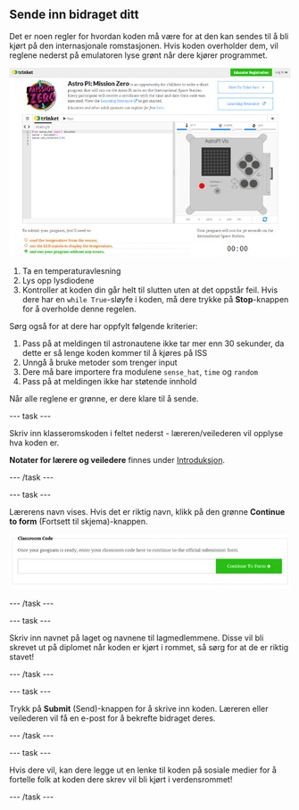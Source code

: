 ## Sende inn bidraget ditt

Det er noen regler for hvordan koden må være for at den kan sendes til å bli kjørt på den internasjonale romstasjonen. Hvis koden overholder dem, vil reglene nederst på emulatoren lyse grønt når dere kjører programmet.

![Validering](images/validation.png)

1. Ta en temperaturavlesning
2. Lys opp lysdiodene
3. Kontroller at koden din går helt til slutten uten at det oppstår feil. Hvis dere har en `while True`-sløyfe i koden, må dere trykke på **Stop**-knappen for å overholde denne regelen.

Sørg også for at dere har oppfylt følgende kriterier:

1. Pass på at meldingen til astronautene ikke tar mer enn 30 sekunder, da dette er så lenge koden kommer til å kjøres på ISS
2. Unngå å bruke metoder som trenger input
3. Dere må bare importere fra modulene `sense_hat`, `time` og `random`
4. Pass på at meldingen ikke har støtende innhold

Når alle reglene er grønne, er dere klare til å sende.

--- task ---

Skriv inn klasseromskoden i feltet nederst - læreren/veilederen vil opplyse hva koden er.

**Notater for lærere og veiledere** finnes under [Introduksjon](https://projects.raspberrypi.org/no-NO/projects/astro-pi-mission-zero/1).

--- /task ---

--- task ---

Lærerens navn vises. Hvis det er riktig navn, klikk på den grønne **Continue to form** (Fortsett til skjema)-knappen.

![Fortsett til skjemaet](images/continue-to-form.png)

--- /task ---

--- task ---

Skriv inn navnet på laget og navnene til lagmedlemmene. Disse vil bli skrevet ut på diplomet når koden er kjørt i rommet, så sørg for at de er riktig stavet!

--- /task ---

--- task ---

Trykk på **Submit** (Send)-knappen for å skrive inn koden. Læreren eller veilederen vil få en e-post for å bekrefte bidraget deres.

--- /task ---

--- task ---

Hvis dere vil, kan dere legge ut en lenke til koden på sosiale medier for å fortelle folk at koden dere skrev vil bli kjørt i verdensrommet!

--- /task ---
